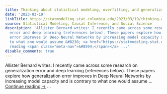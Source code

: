 ```yaml
---
title: Thinking about statistical modeling, overfitting, and generalization error
date: '2023-03-19'
linkTitle: https://statmodeling.stat.columbia.edu/2023/03/19/thinking-about-statistical-modeling-overfitting-and-generalization-error/
source: Statistical Modeling, Causal Inference, and Social Science
description: 'Allister Bernard writes: I recently came across some research on generalization
  error and deep learning (references below). These papers explore how generalization
  error improves in Deep Neural Networks by increasing model capacity and is contrary
  to what one would assume &#8230; <a href="https://statmodeling.stat.columbia.edu/2023/03/19/thinking-about-statistical-modeling-overfitting-and-generalization-error/">Continue
  reading <span class="meta-nav">&#8594;</span></a> ...'
disable_comments: true
---
```

Allister Bernard writes: I recently came across some research on generalization error and deep learning (references below). These papers explore how generalization error improves in Deep Neural Networks by increasing model capacity and is contrary to what one would assume &#8230; <a href="https://statmodeling.stat.columbia.edu/2023/03/19/thinking-about-statistical-modeling-overfitting-and-generalization-error/">Continue reading <span class="meta-nav">&#8594;</span></a> ...